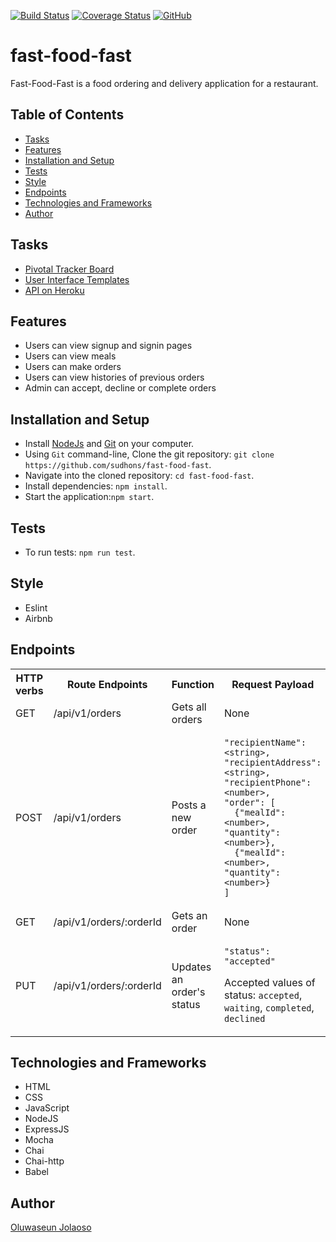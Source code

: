 [![Build Status](https://travis-ci.org/sudhons/fast-food-fast.svg?branch=develop)](https://travis-ci.org/sudhons/fast-food-fast)
[![Coverage Status](https://coveralls.io/repos/github/sudhons/fast-food-fast/badge.svg?branch=develop)](https://coveralls.io/github/sudhons/fast-food-fast?branch=develop)
[![GitHub](https://img.shields.io/github/license/sudhons/fast-food-fast.svg)](https://github.com/sudhons/fast-food-fast/blob/develop/LICENSE.txt)


# fast-food-fast
Fast-Food-Fast is a food ordering and delivery application for a restaurant.

## Table of Contents
* [Tasks](#tasks)
* [Features](#features)
* [Installation and Setup](#installation-and-setup)
* [Tests](#tests)
* [Style](#style)
* [Endpoints](#endpoints)
* [Technologies and Frameworks](#technologies-and-frameworks)
* [Author](#author)

## Tasks

* [Pivotal Tracker Board](https://www.pivotaltracker.com/n/projects/2196419)
* [User Interface Templates](https://sudhons.github.io/fast-food-fast/)
* [API on Heroku](https://food-fast.herokuapp.com/api/v1)

## Features

* Users can view signup and signin pages
* Users can view meals
* Users can make orders
* Users can view histories of previous orders
* Admin can accept, decline or complete orders

## Installation and Setup

* Install [NodeJs](https://nodejs.org/en) and [Git](https://git-scm.com/downloads) on your computer.
* Using `Git` command-line, Clone the git repository: `git clone https://github.com/sudhons/fast-food-fast`.
* Navigate into the cloned repository: `cd fast-food-fast`.
* Install dependencies: `npm install`.
* Start the application:`npm start`.

## Tests

* To run tests: `npm run test`.

## Style

* Eslint
* Airbnb

## Endpoints

<table>
  <tr><th>HTTP verbs</th><th>Route Endpoints</th><th>Function</th><th>Request Payload</th></tr>
<tr><td>GET</td><td>/api/v1/orders</td><td>Gets all orders</td><td>None</td></tr>
<tr><td>POST</td><td>/api/v1/orders</td><td>Posts a new order</td><td>
	
    "recipientName": <string>,
    "recipientAddress": <string>,
    "recipientPhone": <number>,
	"order": [
      {"mealId": <number>, "quantity": <number>},
      {"mealId": <number>, "quantity": <number>}
    ]
    
</td></tr>
<tr><td>GET</td><td>/api/v1/orders/:orderId</td><td>Gets an order</td><td>None</td></tr>
<tr><td>PUT</td><td>/api/v1/orders/:orderId </td><td> Updates an order's status</td><td>

	"status": "accepted"  

Accepted values of status: `accepted`, `waiting`, `completed`, `declined`</td></tr>
</table>

## Technologies and Frameworks

- HTML
- CSS
- JavaScript
- NodeJS
- ExpressJS
- Mocha
- Chai
- Chai-http
- Babel

## Author

[Oluwaseun Jolaoso](https://github.com/sudhons)
